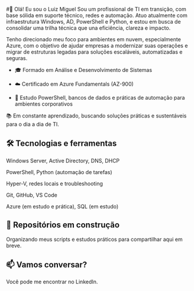 #👋 Olá! Eu sou o Luiz Miguel
Sou um profissional de TI em transição, com base sólida em suporte técnico, redes e automação. Atuo atualmente com infraestrutura Windows, AD, PowerShell e Python, e estou em busca de consolidar uma trilha técnica que una eficiência, clareza e impacto.

Tenho direcionado meu foco para ambientes em nuvem, especialmente Azure, com o objetivo de ajudar empresas a modernizar suas operações e migrar de estruturas legadas para soluções escaláveis, automatizadas e seguras.

- 🎓 Formado em Análise e Desenvolvimento de Sistemas

- ☁️ Certificado em Azure Fundamentals (AZ-900)

- 🔧 Estudo PowerShell, bancos de dados e práticas de automação para ambientes corporativos

📚 Em constante aprendizado, buscando soluções práticas e sustentáveis para o dia a dia de TI.

## 🛠️ Tecnologias e ferramentas
Windows Server, Active Directory, DNS, DHCP

PowerShell, Python (automação de tarefas)

Hyper-V, redes locais e troubleshooting

Git, GitHub, VS Code

Azure (em estudo e prática), SQL (em estudo)

## 🚧 Repositórios em construção
Organizando meus scripts e estudos práticos para compartilhar aqui em breve.

## 📫 Vamos conversar?
Você pode me encontrar no LinkedIn.
